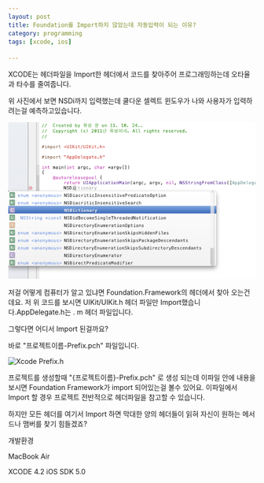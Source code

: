 ```yaml
---
layout: post
title: Foundation를 Import하지 않았는데 자동입력이 되는 이유?
category: programming
tags: [xcode, ios]

---
```

XCODE는 헤더파일을 Import한 헤더에서 코드를 찾아주어 프로그래밍하는데 오타율과 타수를 줄여줍니다.

위 사진에서 보면  NSDi까지 입력했는데 쿨다운 셀렉트 윈도우가 나와 사용자가 입력하려는걸 예측하고있습니다.

![Xcode Code Hint](/images/posts/xcode_code_hint.png)

저걸 어떻게 컴퓨터가 알고 있냐면 Foundation.Framework의 헤더에서 찾아 오는건데요. 저 위 코드를 보시면  UIKit/UIKit.h 헤더 파일만 Import했습니다.AppDelegate.h는   . m 헤더 파일입니다.

그렇다면 어디서 Import 된걸까요?

바로 "프로젝트이름-Prefix.pch" 파일입니다.

![Xcode Prefix.h](xcode_code_prefix.png)


프로젝트를 생성할때 "{프로젝트이름}-Prefix.pch" 로 생성 되는데 이파일 안에 내용을 보시면 Foundation Framework가 import 되어있는걸 볼수 있어요. 이파일에서 Import 할 경우 프로젝트 전반적으로 헤더파일을 참고할 수 있습니다.

하지만 모든 헤더를 여기서 Import 하면 막대한 양의 헤더들이 읽혀 자신이 원하는 메서드나 맴버를 찾기 힘들겠죠?


개발환경

MacBook Air

XCODE 4.2 iOS SDK 5.0

